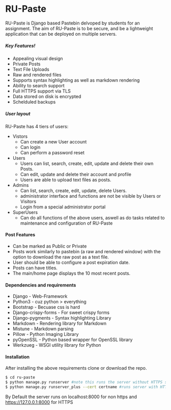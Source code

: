 # RU-Paste
RU-Paste is Django based Pastebin delvoped by students for an assignment. The aim of RU-Paste is to be secure, and be a lightweight application that can be deployed on multiple servers.


##### Key Features!
  - Appealing visual design
  - Private Posts
  - Text File Uploads
  - Raw and rendered files
  - Supports syntax highlighting as well as markdown rendering
  - Ability to search support
  - Full HTTPS support via TLS
  - Data stored on disk is encrypted
  - Schelduled backups
##### User layout
RU-Paste has 4 tiers of users:

  - Vistors
    - Can create a new User account 
    - Can login
    - Can perform a password reset
  - Users
    - Users can list, search, create, edit, update and delete their own Posts.
    - Can edit, update and delete their account and profile
    - Users are able to upload text files as posts.
  - Admins
    - Can list, search, create, edit, update, delete Users. 
    - administrator interface and functions are not be visible by Users or Visitors
    - Login from a special administrator portal 
  - SuperUsers
    - Can do all functions of the above users, aswell as do tasks related to maintenance and configuration of RU-Paste

#### Post Features
- Can be marked as Public or Private
- Posts work similarly to pastebin (a raw and rendered window) with the option to download the raw post as a text file.
- User should be able to configure a post expiration date. 
- Posts can have titles.
- The main/home page displays the 10 most recent posts. 

#### Dependencies and requirements

- Django - Web-Framework
- Python3 - cuz python > everything
- Bootstrap - Becuase css is hard
- Django-crispy-forms - For sweet crispy forms
- Django-pygments - Syntax highlighting Library
- Markdown - Rendering library for Markdown
- Mistune - Markdown parsing
- Pillow -  Python Imaging Library
- pyOpenSSL - Python based wrapper for OpenSSL library
- Werkzueg - WSGI utility library for Python

#### Installation

After installing the above requirements clone or download the repo. 

```sh
$ cd ru-paste
$ python manage.py runserver #note this runs the server without HTTPS support
$ python manage.py runserver_plus --cert certname #runs server with HTTPS
```
By Default the server runs on localhost:8000 for non https and https://127.0.0.1:8000 for HTTPS

